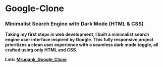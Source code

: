 # **Google-Clone**
### **Minimalist Search Engine with Dark Mode (HTML & CSS)**<br>
**Taking my first steps in web development, I built a minimalist search engine user interface inspired by Google. This fully responsive project prioritizes a clean user experience with a seamless dark mode toggle, all crafted using only HTML and CSS.**

**Link: [Mrugank_Google_Clone](https://mrugank97.github.io/Google-Clone/)**